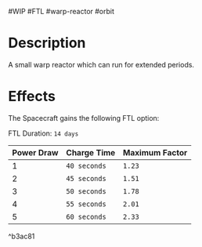 #WIP #FTL #warp-reactor #orbit

# Description

A small warp reactor which can run for extended periods.

# Effects

The Spacecraft gains the following FTL option:

FTL Duration: `14 days`

| Power Draw | Charge Time | Maximum Factor |
| -----------|-------------|----------------|
| 1 | `40 seconds` | `1.23` |
| 2 | `45 seconds` | `1.51` |
| 3 | `50 seconds` | `1.78` |
| 4 | `55 seconds` | `2.01` |
| 5 | `60 seconds` | `2.33` |

^b3ac81
